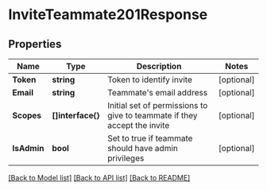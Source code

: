 # InviteTeammate201Response

## Properties

Name | Type | Description | Notes
------------ | ------------- | ------------- | -------------
**Token** | **string** | Token to identify invite |[optional] 
**Email** | **string** | Teammate's email address |[optional] 
**Scopes** | **[]interface{}** | Initial set of permissions to give to teammate if they accept the invite |[optional] 
**IsAdmin** | **bool** | Set to true if teammate should have admin privileges |[optional] 

[[Back to Model list]](../README.md#documentation-for-models) [[Back to API list]](../README.md#documentation-for-api-endpoints) [[Back to README]](../README.md)


